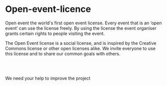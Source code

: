# Open-event-licence
Open event the world's first open event license.
Every event that is an ‘open event’ can use the license freely. By using the license the event organiser grants certain rights to people visiting the event.

The Open Event license is a social license, and is inspired by the Creative Commons license or other open licenses alike. We invite everyone to use this license and to share our common goals with others.

<br><br>

We need your help to improve the project


